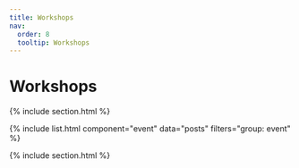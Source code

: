 ```yaml
---
title: Workshops
nav:
  order: 8
  tooltip: Workshops
---
```


# <i class="fa fa-sitemap"></i> **Workshops**

{% include section.html %}



{% include list.html 
component="event" 
data="posts" 
filters="group: event" %}

{% include section.html %}

